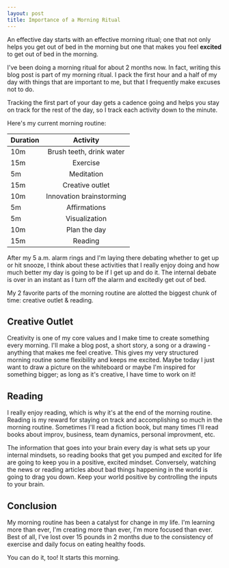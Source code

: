 ```yaml
---
layout: post
title: Importance of a Morning Ritual
---
```


An effective day starts with an effective morning ritual; one that not only helps you get out of bed in the morning but one that makes you feel **excited** to get out of bed in the morning.

I've been doing a morning ritual for about 2 months now.  In fact, writing this blog post is part of my morning ritual.  I pack the first hour and a half of my day with things that are important to me, but that I frequently make excuses not to do.

Tracking the first part of your day gets a cadence going and helps you stay on track for the rest of the day, so I track each activity down to the minute.

Here's my current morning routine:

| Duration | Activity |
| -------- |:--------:|
| 10m | Brush teeth, drink water |
| 15m | Exercise |
| 5m  | Meditation |
| 15m | Creative outlet |
| 10m | Innovation brainstorming |
| 5m  | Affirmations |
| 5m  | Visualization |
| 10m | Plan the day |
| 15m | Reading |

After my 5 a.m. alarm rings and I'm laying there debating whether to get up or hit snooze, I think about these activities that I really enjoy doing and how much better my day is going to be if I get up and do it.  The internal debate is over in an instant as I turn off the alarm and excitedly get out of bed.

My 2 favorite parts of the morning routine are alotted the biggest chunk of time: creative outlet & reading.

## Creative Outlet

Creativity is one of my core values and I make time to create something every morning.  I'll make a blog post, a short story, a song or a drawing - anything that makes me feel creative.  This gives my very structured morning routine some flexibility and keeps me excited.  Maybe today I just want to draw a picture on the whiteboard or maybe I'm inspired for something bigger; as long as it's creative, I have time to work on it!

## Reading

I really enjoy reading, which is why it's at the end of the morning routine.  Reading is my reward for staying on track and accomplishing so much in the morning routine.  Sometimes I'll read a fiction book, but many times I'll read books about improv, business, team dynamics, personal improvment, etc.

The information that goes into your brain every day is what sets up your internal mindsets, so reading books that get you pumped and excited for life are going to keep you in a positive, excited mindset.  Conversely, watching the news or reading articles about bad things happening in the world is going to drag you down.  Keep your world positive by controlling the inputs to your brain.

## Conclusion

My morning routine has been a catalyst for change in my life.  I'm learning more than ever, I'm creating more than ever, I'm more focused than ever.  Best of all, I've lost over 15 pounds in 2 months due to the consistency of exercise and daily focus on eating healthy foods.

You can do it, too!  It starts this morning.